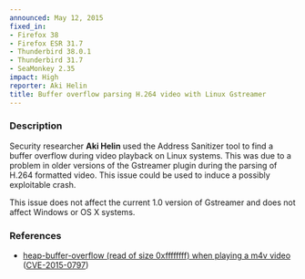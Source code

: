 ```yaml
---
announced: May 12, 2015
fixed_in:
- Firefox 38
- Firefox ESR 31.7
- Thunderbird 38.0.1
- Thunderbird 31.7
- SeaMonkey 2.35
impact: High
reporter: Aki Helin
title: Buffer overflow parsing H.264 video with Linux Gstreamer
---
```


<h3>Description</h3>

<p>Security researcher <strong>Aki Helin</strong> used the Address Sanitizer
tool to find a buffer overflow during video playback on Linux systems. This was
due to a problem in older versions of the Gstreamer plugin during the parsing of
H.264 formatted video. This issue could be used to induce a possibly exploitable
crash.
</p>

<p class="note">This issue does not affect the current 1.0 version of Gstreamer
and does not affect Windows or OS X systems.
</p>

<h3>References</h3>

<ul>
  <li><a href="https://bugzilla.mozilla.org/show_bug.cgi?id=1080995">
       heap-buffer-overflow (read of size 0xffffffff) when playing a m4v
video</a>
(<a href="http://cve.mitre.org/cgi-bin/cvename.cgi?name=CVE-2015-0797"
class="ex-ref">CVE-2015-0797</a>)</li>
</ul>



